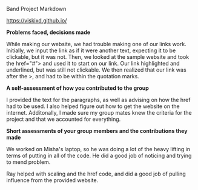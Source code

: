 Band Project Markdown

https://viskixd.github.io/

**Problems faced, decisions made**

While making our website, we had trouble making one of our links work. Initially, we input the link as if it were another text, expecting it to be clickable, but it was not. Then, we looked at the sample website and took the href="#"> and used it to start on our link. Our link highlighted and underlined, but was still not clickable. We then realized that our link was after the >, and had to be within the quotation marks.

**A self-assessment of how you contributed to the group**

I provided the text for the paragraphs, as well as advising on how the href had to be used. I also helped figure out how to get the website on the internet. Additonally, I made sure my group mates knew the criteria for the project and that we accounted for everything.

**Short assessments of your group members and the contributions they made**

We worked on Misha's laptop, so he was doing a lot of the heavy lifting in terms of putting in all of the code. He did a good job of noticing and trying to mend problem.

Ray helped with scaling and the href code, and did a good job of pulling influence from the provided website.
